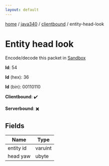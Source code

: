 ```yaml
---
layout: default
---
```


[home](/)  /  [java340](/protocol/java340)  /  [clientbound](/protocol/java340/clientbound)  /  entity-head-look

# Entity head look

Encode/decode this packet in [Sandbox](../../../sandbox/java340#Clientbound.EntityHeadLook)

**Id**: 54

**Id** (hex): 36

**Id** (bin): 00110110

**Clientbound**: ✔️

**Serverbound**: ✖️

## Fields

Name | Type
---|---
entity id | varuint
head yaw | ubyte

